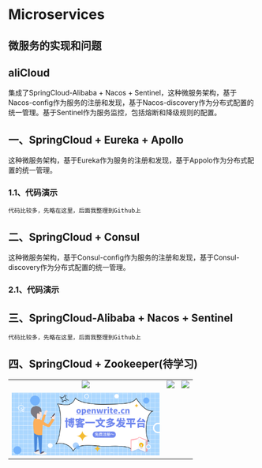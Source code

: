 # Microservices
## 微服务的实现和问题

## aliCloud
集成了SpringCloud-Alibaba + Nacos + Sentinel，这种微服务架构，基于Nacos-config作为服务的注册和发现，基于Nacos-discovery作为分布式配置的统一管理。基于Sentinel作为服务监控，包括熔断和降级规则的配置。
## 一、SpringCloud + Eureka + Apollo
这种微服务架构，基于Eureka作为服务的注册和发现，基于Appolo作为分布式配置的统一管理。
### 1.1、代码演示
```java
代码比较多，先略在这里，后面我整理到Github上
```
## 二、SpringCloud + Consul
这种微服务架构，基于Consul-config作为服务的注册和发现，基于Consul-discovery作为分布式配置的统一管理。
### 2.1、代码演示

## 三、SpringCloud-Alibaba + Nacos + Sentinel

```java
代码比较多，先略在这里，后面我整理到Github上
```
## 四、SpringCloud + Zookeeper(待学习)



<table>
      <tbody>
        <tr>
          <td align="center" valign="middle">
            <a href="http://gk.link/a/103EK" target="_blank">
              <img width="300" src="https://github.com/dyc87112/SpringBoot-Learning/blob/master/sponsor/git-springboot-sponsor-4.jpg?raw=true">
            </a>
          </td> 
          <td align="center" valign="middle">
            <a href="https://www.aliyun.com/1111/2019/group-buying-share?ptCode=1946814D2840EE4FEC0971C48B9B5785647C88CF896EF535&userCode=wxfqkr0o&share_source=copy_link" target="_blank">
              <img width="300" src="http://blog.didispace.com/assets/adv/aliyun_360_120.jpg">
            </a>
          </td>   
          <td align="center" valign="middle">
            <a href="https://cloud.tencent.com/redirect.php?redirect=1027&cps_key=f6a8af1297bfac40b9d10ffa1270029a&from=console" target="_blank">
              <img width="300" src="https://github.com/dyc87112/SpringBoot-Learning/blob/master/sponsor/git-springboot-sponsor-5.jpg?raw=true">
            </a>
          </td> 
        </tr>
        <tr>
           <td align="center" valign="middle">
              <a href="https://openwrite.cn/?from=didi-springboot" target="_blank">
                 <img width="300" src="https://github.com/dyc87112/SpringCloud-Learning/blob/master/sponsor/openwrite.png?raw=true">
              </a>
           </td> 
        </tr>
      </tbody>
</table>


